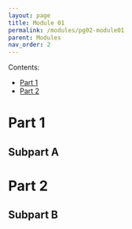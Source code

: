 ```yaml
---
layout: page
title: Module 01
permalink: /modules/pg02-module01
parent: Modules
nav_order: 2
---
```


Contents:
* [Part 1](#part-1)
* [Part 2](#part-2)


# Part 1

## Subpart A


# Part 2

## Subpart B